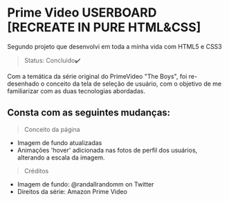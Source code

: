 # Prime Video USERBOARD [RECREATE IN PURE HTML&CSS]

Segundo projeto que desenvolvi em toda a minha vida com HTML5 e CSS3

>Status: Concluido✔️

Com a temática da série original do PrimeVideo "The Boys", foi re-desenhado o conceito da tela de seleção de usuário, com o objetivo de me familiarizar com as duas tecnologias abordadas.

## Consta com as seguintes mudanças:

>Conceito da página
+ Imagem de fundo atualizadas
+ Animações 'hover' adicionada nas fotos de perfil dos usuários, alterando a escala da imagem.

>Créditos
+ Imagem de fundo: @randallrandomm on Twitter
+ Direitos da série: Amazon Prime Video
